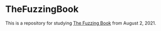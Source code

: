 # TheFuzzingBook

This is a repository for studying [The Fuzzing Book](https://www.fuzzingbook.org) from August 2, 2021. <br>
